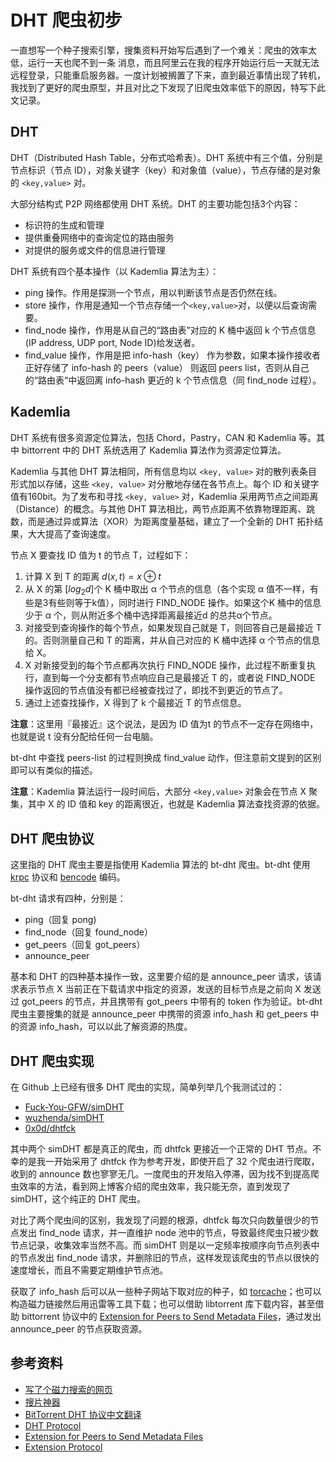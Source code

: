# DHT 爬虫初步


一直想写一个种子搜索引擎，搜集资料开始写后遇到了一个难关：爬虫的效率太低，运行一天也爬不到一条
消息，而且阿里云在我的程序开始运行后一天就无法远程登录，只能重启服务器。一度计划被搁置了下来，直到最近事情出现了转机，我找到了更好的爬虫原型，并且对比之下发现了旧爬虫效率低下的原因，特写下此文记录。

<!--more-->
## DHT

DHT（Distributed Hash Table，分布式哈希表）。DHT 系统中有三个值，分别是节点标识（节点 ID），对象关键字（key）和对象值（value），节点存储的是对象的 `<key,value>` 对。

大部分结构式 P2P 网络都使用 DHT 系统。DHT 的主要功能包括3个内容：

- 标识符的生成和管理
- 提供重叠网络中的查询定位的路由服务
- 对提供的服务或文件的信息进行管理

DHT 系统有四个基本操作（以 Kademlia 算法为主）：

- ping 操作。作用是探测一个节点，用以判断该节点是否仍然在线。
- store 操作，作用是通知一个节点存储一个`<key,value>`对，以便以后查询需要。
- find_node 操作，作用是从自己的“路由表”对应的 K 桶中返回 k 个节点信息(IP address, UDP port, Node ID)给发送者。
- find_value 操作，作用是把 info-hash（key） 作为参数，如果本操作接收者正好存储了 info-hash 的 peers（value） 则返回 peers list，否则从自己的“路由表“中返回离 info-hash 更近的 k 个节点信息（同 find_node 过程）。

## Kademlia

DHT 系统有很多资源定位算法，包括 Chord，Pastry，CAN 和 Kademlia 等。其中 bittorrent 中的 DHT 系统选用了 Kademlia 算法作为资源定位算法。

Kademlia 与其他 DHT 算法相同，所有信息均以 `<key, value>` 对的散列表条目形式加以存储，这些 `<key, value>` 对分散地存储在各节点上。每个 ID 和关键字值有160bit。为了发布和寻找 `<key, value>` 对，Kademlia 采用两节点之间距离（Distance）的概念。与其他 DHT 算法相比，两节点距离不依靠物理距离、跳数，而是通过异或算法（XOR）为距离度量基础，建立了一个全新的 DHT 拓扑结果，大大提高了查询速度。

节点 X 要查找 ID 值为 t 的节点 T，过程如下：

1. 计算 X 到 T 的距离 $d(x, t) = x \oplus t$
2. 从 X 的第 [$log_2 d$]个 K 桶中取出 α 个节点的信息（各个实现 α 值不一样，有些是3有些则等于k值），同时进行 FIND_NODE 操作。如果这个K 桶中的信息少于 α 个，则从附近多个桶中选择距离最接近d 的总共α个节点。
3. 对接受到查询操作的每个节点，如果发现自己就是 T，则回答自己是最接近 T 的。否则测量自己和 T 的距离，并从自己对应的 K 桶中选择 α 个节点的信息给 X。
4. X 对新接受到的每个节点都再次执行 FIND_NODE 操作，此过程不断重复执行，直到每一个分支都有节点响应自己是最接近 T 的，或者说 FIND_NODE 操作返回的节点值没有都已经被查找过了，即找不到更近的节点了。
5. 通过上述查找操作，X 得到了 k 个最接近 T 的节点信息。

**注意**：这里用『最接近』这个说法，是因为 ID 值为t 的节点不一定存在网络中，也就是说 t 没有分配给任何一台电脑。

bt-dht 中查找 peers-list 的过程则换成 find_value 动作，但注意前文提到的区别即可以有类似的描述。

**注意**：Kademlia 算法运行一段时间后，大部分 `<key,value>` 对象会在节点 X 聚集，其中 X 的 ID 值和 key 的距离很近，也就是 Kademlia 算法查找资源的依据。

## DHT 爬虫协议

这里指的 DHT 爬虫主要是指使用 Kademlia 算法的 bt-dht 爬虫。bt-dht 使用 [krpc](http://www.bittorrent.org/beps/bep_0005.html) 协议和 [bencode](http://www.wikiwand.com/zh/Bencode) 编码。

bt-dht 请求有四种，分别是：

- ping（回复 pong)
- find_node（回复 found_node）
- get_peers（回复 got_peers）
- announce_peer

基本和 DHT 的四种基本操作一致，这里要介绍的是 announce_peer 请求，该请求表示节点 X 当前正在下载请求中指定的资源，发送的目标节点是之前向 X 发送过 got_peers 的节点，并且携带有 got_peers 中带有的 token 作为验证。bt-dht 爬虫主要搜集的就是 announce_peer 中携带的资源 info_hash 和 get_peers 中的资源 info_hash，可以以此了解资源的热度。

## DHT 爬虫实现

在 Github 上已经有很多 DHT 爬虫的实现，简单列举几个我测试过的：

- [Fuck-You-GFW/simDHT](https://github.com/Fuck-You-GFW/simDHT)
- [wuzhenda/simDHT](https://github.com/wuzhenda/simDHT)
- [0x0d/dhtfck](https://github.com/0x0d/dhtfck)

其中两个 simDHT 都是真正的爬虫，而 dhtfck 更接近一个正常的 DHT 节点。不幸的是我一开始采用了 dhtfck 作为参考开发，即使开启了 32 个爬虫进行爬取，收到的 announce 数也寥寥无几。一度爬虫的开发陷入停滞，因为找不到提高爬虫效率的方法，看到网上博客介绍的爬虫效率，我只能无奈，直到发现了 simDHT，这个纯正的 DHT 爬虫。

对比了两个爬虫间的区别，我发现了问题的根源，dhtfck 每次只向数量很少的节点发出 find_node 请求，并一直维护 node 池中的节点，导致最终爬虫只被少数节点记录，收集效率当然不高。而 simDHT 则是以一定频率按顺序向节点列表中的节点发出 find_node 请求，并删除旧的节点，这样发现该爬虫的节点以很快的速度增长，而且不需要定期维护节点池。

获取了 info_hash 后可以从一些种子网站下取对应的种子，如 [torcache](http://torcache.net/)；也可以构造磁力链接然后用迅雷等工具下载；也可以借助 libtorrent 库下载内容，甚至借助 bittorrent 协议中的 [Extension for Peers to Send Metadata Files](http://www.bittorrent.org/beps/bep_0009.html)，通过发出 announce_peer 的节点获取资源。

## 参考资料

- [写了个磁力搜索的网页](http://xiaoxia.org/2013/05/11/magnet-search-engine/)
- [搜片神器](http://www.cnblogs.com/miao31/p/3332819.html)
- [BitTorrent DHT 协议中文翻译](http://justjavac.com/other/2015/02/01/bittorrent-dht-protocol.html)
- [DHT Protocol](http://www.bittorrent.org/beps/bep_0005.html)
- [Extension for Peers to Send Metadata Files](http://www.bittorrent.org/beps/bep_0009.html)
- [Extension Protocol](http://www.bittorrent.org/beps/bep_0010.html)
 






